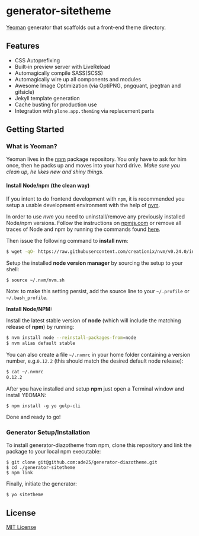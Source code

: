 # generator-sitetheme

[Yeoman](http://yeoman.io) generator that scaffolds out a front-end theme directory.

## Features

* CSS Autoprefixing
* Built-in preview server with LiveReload
* Automagically compile SASS(SCSS)
* Automagically wire up all components and modules
* Awesome Image Optimization (via OptiPNG, pngquant, jpegtran and gifsicle)
* Jekyll template generation
* Cache busting for production use
* Integration with `plone.app.theming` via replacement parts


## Getting Started

### What is Yeoman?

Yeoman lives in the [npm](https://npmjs.org) package repository. You only have to ask for him once, then he packs up and moves into your hard drive. *Make sure you clean up, he likes new and shiny things.*


#### Install Node/npm (the clean way)

If you intent to do frontend development with `npm`, it is recommended you setup a usable development environment with the help of [nvm](https://github.com/creationix/nvm).

In order to use *nvm* you need to uninstall/remove any previously installed Node/npm versions. Follow the instructions on [npmjs.com](https://docs.npmjs.com/misc/removing-npm) or remove all traces of Node and npm by running the commands found [here](http://stackoverflow.com/questions/11177954/how-do-i-completely-uninstall-node-js-and-reinstall-from-beginning-mac-os-x/11178106#11178106).

Then issue the following command to **install nvm**:

```bash
$ wget -qO- https://raw.githubusercontent.com/creationix/nvm/v0.24.0/install.sh | bash
```

Setup the installed **node version manager** by sourcing the setup to your shell:

```bash
$ source ~/.nvm/nvm.sh
```

Note: to make this setting persist, add the source line to your `~/.profile` or `~/.bash_profile`.

**Install Node/NPM:**

Install the latest stable version of **node** (which will include the matching release of **npm**) by running:

```bash
$ nvm install node --reinstall-packages-from=node
$ nvm alias default stable
```

You can also create a file `~/.nvmrc` in your home folder containing a version number, e.g.`0.12.2` (this should match the desired default node release):

```bash
$ cat ~/.nvmrc
0.12.2
```

After you have installed and setup **npm** just open a Terminal window and install YEOMAN:

```
$ npm install -g yo gulp-cli
```

Done and ready to go!


### Generator Setup/Installation

To install generator-diazotheme from npm, clone this repository and link the
package to your local npm executable:

```
$ git clone git@github.com:ade25/generator-diazotheme.git
$ cd ./generator-sitetheme
$ npm link
```

Finally, initiate the generator:

```
$ yo sitetheme
```


## License

[MIT License](http://en.wikipedia.org/wiki/MIT_License)
